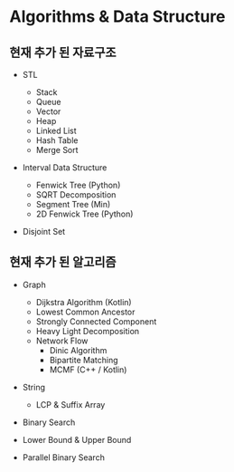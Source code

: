 # Algorithms & Data Structure

## 현재 추가 된 자료구조

- STL
    - Stack    
    - Queue
    - Vector  
    - Heap 
    - Linked List
    - Hash Table
    - Merge Sort

- Interval Data Structure    
    - Fenwick Tree (Python)
    - SQRT Decomposition
    - Segment Tree (Min)
    - 2D Fenwick Tree (Python)

- Disjoint Set

## 현재 추가 된 알고리즘

- Graph
    - Dijkstra Algorithm (Kotlin)
    - Lowest Common Ancestor
    - Strongly Connected Component
    - Heavy Light Decomposition
    - Network Flow
        - Dinic Algorithm
        - Bipartite Matching
        - MCMF (C++ / Kotlin)

- String
    - LCP & Suffix Array

- Binary Search

- Lower Bound & Upper Bound

- Parallel Binary Search

